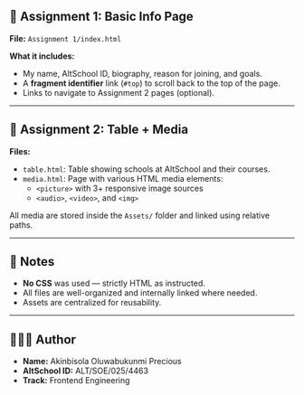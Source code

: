 

## 📘 Assignment 1: Basic Info Page

**File:** `Assignment 1/index.html`

**What it includes:**
- My name, AltSchool ID, biography, reason for joining, and goals.
- A **fragment identifier** link (`#top`) to scroll back to the top of the page.
- Links to navigate to Assignment 2 pages (optional).

---

## 📘 Assignment 2: Table + Media

**Files:**
- `table.html`: Table showing schools at AltSchool and their courses.
- `media.html`: Page with various HTML media elements:
  - `<picture>` with 3+ responsive image sources
  - `<audio>`, `<video>`, and `<img>`

All media are stored inside the `Assets/` folder and linked using relative paths.

---

## 📝 Notes
- **No CSS** was used — strictly HTML as instructed.
- All files are well-organized and internally linked where needed.
- Assets are centralized for reusability.

---

## 🧑🏽‍💻 Author

- **Name:** Akinbisola Oluwabukunmi Precious  
- **AltSchool ID:** ALT/SOE/025/4463  
- **Track:** Frontend Engineering  
